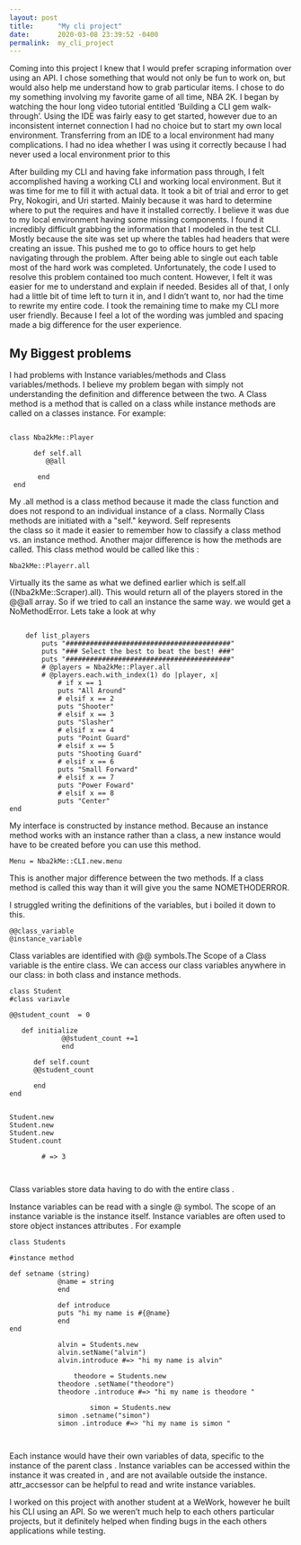 ```yaml
---
layout: post
title:      "My cli project"
date:       2020-03-08 23:39:52 -0400
permalink:  my_cli_project
---
```



Coming into this project I knew that I would prefer scraping information over using an API. I chose something
that would not only be fun to work on, but would also help me understand how to grab particular
items. I chose to do my something involving my favorite game of all time, NBA 2K.  I began by watching the hour long video tutorial entitled ‘Building a CLI gem walk-through’. Using the IDE
was fairly easy to get started, however due to an inconsistent internet connection I had no
choice but to start my own local environment. Transferring from an IDE to a local environment
had many complications. I had no idea whether I was using it correctly because I had never
used a local environment prior to this


After building my CLI and having fake information pass through, I felt accomplished
having a working CLI and working local environment. But it was time for me to fill it with actual
data. It took a bit of trial and error to get Pry, Nokogiri, and Uri started. Mainly because it was
hard to determine where to put the requires and have it installed correctly. I believe it was due
to my local environment having some missing components. I found it incredibly difficult
grabbing the information that I modeled in the test CLI. Mostly because the site was set up
where the tables had headers that were creating an issue. This pushed me to go to office hours
to get help navigating through the problem. After being able to single out each table most of
the hard work was completed. Unfortunately, the code I used to resolve this problem contained
too much content. However, I felt it was easier for me to understand and explain if needed.
Besides all of that, I only had a little bit of time left to turn it in, and I didn’t want to, nor had the
time to rewrite my entire code. I took the remaining time to make my CLI more user friendly.
Because I feel a lot of the wording was jumbled and spacing made a big difference for the user
experience.

## My Biggest problems
I had problems with Instance variables/methods and Class variables/methods. I believe my problem began with simply not understanding the definition and difference between the two. A Class method is a method that is called on a class while instance methods are called on a classes instance. For example:

```

class Nba2kMe::Player

      def self.all 
         @@all
 
       end
 end 

```
 My .all method is a class method because it made the class function and does not respond to an individual instance of a class. Normally Class methods are initiated with a "self." keyword.  Self represents  
the class so it made it easier to remember how to classify a class method vs. an instance method.  Another major difference is how the methods are called. This class method would be called like this : 

```
Nba2kMe::Playerr.all 
```

Virtually its the same as what we defined earlier which is self.all ((Nba2kMe::Scraper).all). This would return all of the players stored in the @@all array.   So if we tried to call an instance the same way. we would get a NoMethodError. Lets take a look at why 


```

    def list_players
        puts "#########################################"
        puts "### Select the best to beat the best! ###"
        puts "#########################################"
        # @players = Nba2kMe::Player.all
        # @players.each.with_index(1) do |player, x|
            # if x == 1 
            puts "All Around"
            # elsif x == 2
            puts "Shooter"
            # elsif x == 3
            puts "Slasher"
            # elsif x == 4
            puts "Point Guard"
            # elsif x == 5
            puts "Shooting Guard"
            # elsif x == 6
            puts "Small Forward"
            # elsif x == 7
            puts "Power Foward"
            # elsif x == 8
            puts "Center"  
end

```

My interface is constructed by instance method. Because an instance method works with an instance rather than a class, a new instance would have to be created before you can use this method. 



```
Menu = Nba2kMe::CLI.new.menu
```


This is another major difference between the two methods. If a class method is called this way than it will give you the same NOMETHODERROR. 

I struggled writing the definitions of the variables, but i boiled it down to this.

```
@@class_variable 
@instance_variable 

```


Class variables are identified with @@ symbols.The Scope of a Class variable is the entire class. We can access our class variables anywhere in our class: in both class and instance methods. 

```
class Student
#class variavle

@@student_count  = 0
 
   def initialize 
			 @@student_count +=1 
			 end 

      def self.count
      @@student_count

      end
end


Student.new 
Student.new 
Student.new 
Student.count 

        # => 3



```

Class variables store data having to do with the entire class .




Instance variables can be read  with a single @ symbol. The scope of an instance variable is the instance itself.  Instance variables are often used to store object instances attributes   .  For example 
```
class Students 

#instance method 

def setname (string) 
			@name = string
			end 
			
			def introduce
			puts "hi my name is #{@name}
			end 
end
			
			alvin = Students.new
			alvin.setName("alvin")
			alvin.introduce #=> "hi my name is alvin"
			
				theodore = Students.new
			theodore .setName("theodore")
			theodore .introduce #=> "hi my name is theodore "
			
					simon = Students.new
			simon .setname("simon")
			simon .introduce #=> "hi my name is simon "
			
	

```

Each instance would have their own variables of data, specific to the instance of the parent class .  Instance variables can be accessed within the instance it was created in , and are not available outside the instance. attr_accsessor can be helpful to read and write instance variables.  






I worked on this project with another student at a WeWork, however he built his CLI using
an API. So we weren’t much help to each others particular projects, but it definitely helped
when finding bugs in the each others applications while testing.
